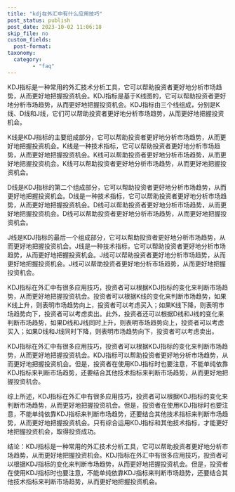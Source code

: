 ```yaml
---
title: "kdj在外汇中有什么应用技巧"
post_status: publish
post_date: 2023-10-02 11:06:18
skip_file: no
custom_fields: 
  post-format: 
taxonomy:
  category:
        - "faq"
---
```


KDJ指标是一种常用的外汇技术分析工具，它可以帮助投资者更好地分析市场趋势，从而更好地把握投资机会。KDJ指标是基于K线图的，它可以帮助投资者更好地分析市场趋势，从而更好地把握投资机会。KDJ指标由三个线组成，分别是K线、D线和J线，它们可以帮助投资者更好地分析市场趋势，从而更好地把握投资机会。

K线是KDJ指标的主要组成部分，它可以帮助投资者更好地分析市场趋势，从而更好地把握投资机会。K线是一种技术指标，它可以帮助投资者更好地分析市场趋势，从而更好地把握投资机会。K线可以帮助投资者更好地分析市场趋势，从而更好地把握投资机会。K线可以帮助投资者更好地分析市场趋势，从而更好地把握投资机会。

D线是KDJ指标的第二个组成部分，它可以帮助投资者更好地分析市场趋势，从而更好地把握投资机会。D线是一种技术指标，它可以帮助投资者更好地分析市场趋势，从而更好地把握投资机会。D线可以帮助投资者更好地分析市场趋势，从而更好地把握投资机会。D线可以帮助投资者更好地分析市场趋势，从而更好地把握投资机会。

J线是KDJ指标的最后一个组成部分，它可以帮助投资者更好地分析市场趋势，从而更好地把握投资机会。J线是一种技术指标，它可以帮助投资者更好地分析市场趋势，从而更好地把握投资机会。J线可以帮助投资者更好地分析市场趋势，从而更好地把握投资机会。J线可以帮助投资者更好地分析市场趋势，从而更好地把握投资机会。

KDJ指标在外汇中有很多应用技巧，投资者可以根据KDJ指标的变化来判断市场趋势，从而更好地把握投资机会。投资者可以根据K线的变化来判断市场趋势，如果K线上升，则表明市场趋势向上，投资者可以考虑买入；如果K线下降，则表明市场趋势向下，投资者可以考虑卖出。此外，投资者还可以根据D线和J线的变化来判断市场趋势，如果D线和J线同时上升，则表明市场趋势向上，投资者可以考虑买入；如果D线和J线同时下降，则表明市场趋势向下，投资者可以考虑卖出。

KDJ指标在外汇中有很多应用技巧，投资者可以根据KDJ指标的变化来判断市场趋势，从而更好地把握投资机会。KDJ指标可以帮助投资者更好地分析市场趋势，从而更好地把握投资机会。但是，投资者在使用KDJ指标时也要注意，不能单纯依靠KDJ指标来判断市场趋势，还要结合其他技术指标来判断市场趋势，从而更好地把握投资机会。

综上所述，KDJ指标在外汇中有很多应用技巧，投资者可以根据KDJ指标的变化来判断市场趋势，从而更好地把握投资机会。但是，投资者在使用KDJ指标时也要注意，不能单纯依靠KDJ指标来判断市场趋势，还要结合其他技术指标来判断市场趋势，从而更好地把握投资机会。只有综合运用KDJ指标和其他技术指标，才能更好地把握投资机会，取得投资成功。

结论：KDJ指标是一种常用的外汇技术分析工具，它可以帮助投资者更好地分析市场趋势，从而更好地把握投资机会。KDJ指标在外汇中有很多应用技巧，投资者可以根据KDJ指标的变化来判断市场趋势，从而更好地把握投资机会。但是，投资者在使用KDJ指标时也要注意，不能单纯依靠KDJ指标来判断市场趋势，还要结合其他技术指标来判断市场趋势，从而更好地把握投资机会。

